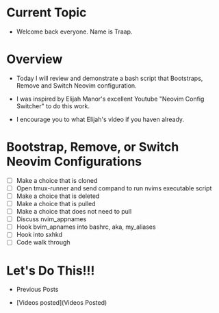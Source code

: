 # Current Topic
  - Welcome back everyone.  Name is Traap.

# Overview
  - Today I will review and demonstrate a bash script that Bootstraps, Remove and
    Switch Neovim configuration.

  - I was inspired by Elijah Manor's excellent Youtube "Neovim Config Switcher"
    to do this work.

  - I encourage you to what Elijah's video if you haven already.

# Bootstrap, Remove, or Switch Neovim Configurations
  - [ ] Make a choice that is cloned
  - [ ] Open tmux-runner and send compand to run nvims executable script
  - [ ] Make a choice that is deleted
  - [ ] Make a choice that is pulled
  - [ ] Make a choice that does not need to pull
  - [ ] Discuss nvim_appnames
  - [ ] Hook bvim_apnames into bashrc, aka, my_aliases
  - [ ] Hook into sxhkd
  - [ ] Code walk through

# Let's Do This!!!
  - Previous Posts

  - [Videos posted](Videos Posted)

